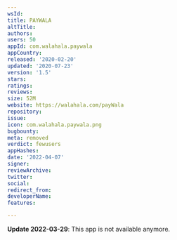 ```yaml
---
wsId: 
title: PAYWALA
altTitle: 
authors: 
users: 50
appId: com.walahala.paywala
appCountry: 
released: '2020-02-20'
updated: '2020-07-23'
version: '1.5'
stars: 
ratings: 
reviews: 
size: 52M
website: https://walahala.com/payWala
repository: 
issue: 
icon: com.walahala.paywala.png
bugbounty: 
meta: removed
verdict: fewusers
appHashes: 
date: '2022-04-07'
signer: 
reviewArchive: 
twitter: 
social: 
redirect_from: 
developerName: 
features: 

---
```


**Update 2022-03-29**: This app is not available anymore.
